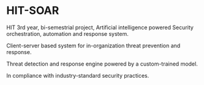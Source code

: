 # HIT-SOAR
HIT 3rd year, bi-semestrial project, Artificial intelligence powered Security orchestration, automation and response system.


Client-server based system for in-organization threat prevention and response.

Threat detection and response engine powered by a custom-trained model.

In compliance with industry-standard security practices.

